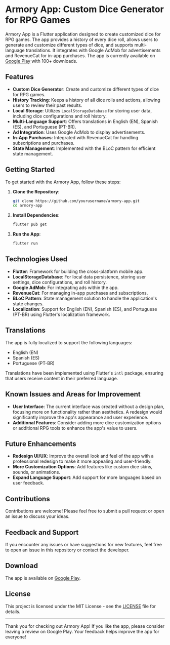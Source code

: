 # Armory App: Custom Dice Generator for RPG Games

Armory App is a Flutter application designed to create customized dice for RPG games. The app provides a history of every dice roll, allows users to generate and customize different types of dice, and supports multi-language translations. It integrates with Google AdMob for advertisements and RevenueCat for in-app purchases. The app is currently available on [Google Play](https://play.google.com/store/apps/details?id=com.armory_app&hl=pt_BR) with 100+ downloads.

## Features

- **Custom Dice Generator**: Create and customize different types of dice for RPG games.
- **History Tracking**: Keeps a history of all dice rolls and actions, allowing users to review their past results.
- **Local Storage**: Utilizes `LocalStorageDatabase` for storing user data, including dice configurations and roll history.
- **Multi-Language Support**: Offers translations in English (EN), Spanish (ES), and Portuguese (PT-BR).
- **Ad Integration**: Uses Google AdMob to display advertisements.
- **In-App Purchases**: Integrated with RevenueCat for handling subscriptions and purchases.
- **State Management**: Implemented with the BLoC pattern for efficient state management.

## Getting Started

To get started with the Armory App, follow these steps:

1. **Clone the Repository**:

   ```bash
   git clone https://github.com/yourusername/armory-app.git
   cd armory-app
   ```

2. **Install Dependencies**:

   ```bash
   flutter pub get
   ```

3. **Run the App**:
   ```bash
   flutter run
   ```

## Technologies Used

- **Flutter**: Framework for building the cross-platform mobile app.
- **LocalStorageDatabase**: For local data persistence, storing user settings, dice configurations, and roll history.
- **Google AdMob**: For integrating ads within the app.
- **RevenueCat**: For managing in-app purchases and subscriptions.
- **BLoC Pattern**: State management solution to handle the application's state changes.
- **Localization**: Support for English (EN), Spanish (ES), and Portuguese (PT-BR) using Flutter's localization framework.

## Translations

The app is fully localized to support the following languages:

- English (EN)
- Spanish (ES)
- Portuguese (PT-BR)

Translations have been implemented using Flutter's `intl` package, ensuring that users receive content in their preferred language.

## Known Issues and Areas for Improvement

- **User Interface**: The current interface was created without a design plan, focusing more on functionality rather than aesthetics. A redesign would significantly improve the app's appearance and user experience.
- **Additional Features**: Consider adding more dice customization options or additional RPG tools to enhance the app's value to users.

## Future Enhancements

- **Redesign UI/UX**: Improve the overall look and feel of the app with a professional redesign to make it more appealing and user-friendly.
- **More Customization Options**: Add features like custom dice skins, sounds, or animations.
- **Expand Language Support**: Add support for more languages based on user feedback.

## Contributions

Contributions are welcome! Please feel free to submit a pull request or open an issue to discuss your ideas.

## Feedback and Support

If you encounter any issues or have suggestions for new features, feel free to open an issue in this repository or contact the developer.

## Download

The app is available on [Google Play](https://play.google.com/store/apps/details?id=com.armory_app&hl=pt_BR).

## License

This project is licensed under the MIT License - see the [LICENSE](LICENSE) file for details.

---

Thank you for checking out Armory App! If you like the app, please consider leaving a review on Google Play. Your feedback helps improve the app for everyone!
